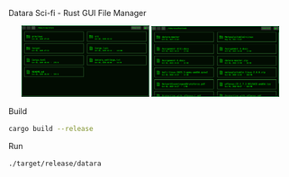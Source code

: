 Datara Sci-fi - Rust GUI File Manager

<p align="center">
  <img src="previews/preview1.png" width="45%" />
  <img src="previews/preview2.png" width="45%" />
</p>


Build

```bash
cargo build --release
```

Run

```bash
./target/release/datara
```


